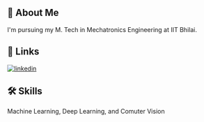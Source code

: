 ## 🚀 About Me
I'm pursuing my M. Tech in Mechatronics Engineering at IIT Bhilai.


## 🔗 Links
<!-- [![portfolio](https://img.shields.io/badge/my_portfolio-000?style=for-the-badge&logo=ko-fi&logoColor=white)]() -->
[![linkedin](https://img.shields.io/badge/linkedin-0A66C2?style=for-the-badge&logo=linkedin&logoColor=white)]([https://www.linkedin.com/](https://www.linkedin.com/in/mratunjay-singh-1866021b0/))
<!-- [![twitter](https://img.shields.io/badge/twitter-1DA1F2?style=for-the-badge&logo=twitter&logoColor=white)]() -->


## 🛠 Skills
Machine Learning, Deep Learning, and Comuter Vision

